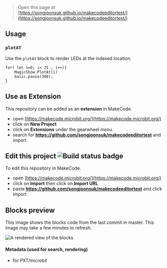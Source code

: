 
> Open this page at [https://songjoonsuk.github.io/makecodeeditortest/](https://songjoonsuk.github.io/makecodeeditortest/)

## Usage

### ``plotAT``

Use the ``plotAt`` block to render LEDs at the indexed location.

```blocks
for( let i=0; i< 25 ; i++){
    MagicShow.PlotAt(i)
    basic.pause(300);
}    
```

## Use as Extension

This repository can be added as an **extension** in MakeCode.

* open [https://makecode.microbit.org/](https://makecode.microbit.org/)
* click on **New Project**
* click on **Extensions** under the gearwheel menu
* search for **https://github.com/songjoonsuk/makecodeeditortest** and import

## Edit this project ![Build status badge](https://github.com/songjoonsuk/makecodeeditortest/workflows/MakeCode/badge.svg)

To edit this repository in MakeCode.

* open [https://makecode.microbit.org/](https://makecode.microbit.org/)
* click on **Import** then click on **Import URL**
* paste **https://github.com/songjoonsuk/makecodeeditortest** and click import

## Blocks preview

This image shows the blocks code from the last commit in master.
This image may take a few minutes to refresh.

![A rendered view of the blocks](https://github.com/songjoonsuk/makecodeeditortest/raw/master/.github/makecode/blocks.png)

#### Metadata (used for search, rendering)

* for PXT/microbit
<script src="https://makecode.com/gh-pages-embed.js"></script><script>makeCodeRender("{{ site.makecode.home_url }}", "{{ site.github.owner_name }}/{{ site.github.repository_name }}");</script>
